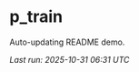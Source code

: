 # p_train

Auto-updating README demo.

<!--START_SECTION:status-->
_Last run: 2025-10-31 06:31 UTC_
<!--END_SECTION:status-->



















































































































































































































































































































































































































































































































































































































































































































































































































































































































































































































































































































































































































































































































































































































































































































































































































































































